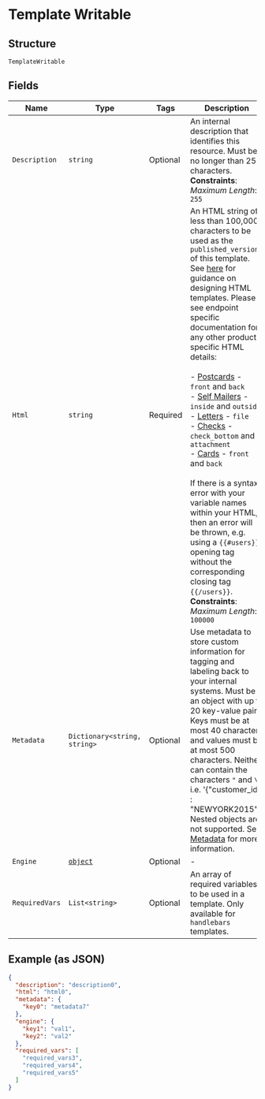 
# Template Writable

## Structure

`TemplateWritable`

## Fields

| Name | Type | Tags | Description |
|  --- | --- | --- | --- |
| `Description` | `string` | Optional | An internal description that identifies this resource. Must be no longer than 255 characters.<br>**Constraints**: *Maximum Length*: `255` |
| `Html` | `string` | Required | An HTML string of less than 100,000 characters to be used as the `published_version` of this template. See [here](#section/HTML-Examples) for guidance on designing HTML templates. Please see endpoint specific documentation for any other product-specific HTML details:<br><br>- [Postcards](#operation/postcard_create) - `front` and `back`<br>- [Self Mailers](#operation/self_mailer_create) - `inside` and `outside`<br>- [Letters](#operation/letter_create) - `file`<br>- [Checks](#operation/check_create) - `check_bottom` and `attachment`<br>- [Cards](#operation/card_create) - `front` and `back`<br><br>If there is a syntax error with your variable names within your HTML, then an error will be thrown, e.g. using a `{{#users}}` opening tag without the corresponding closing tag `{{/users}}`.<br>**Constraints**: *Maximum Length*: `100000` |
| `Metadata` | `Dictionary<string, string>` | Optional | Use metadata to store custom information for tagging and labeling back to your internal systems. Must be an object with up to 20 key-value pairs. Keys must be at most 40 characters and values must be at most 500 characters. Neither can contain the characters `"` and `\`. i.e. '{"customer_id" : "NEWYORK2015"}' Nested objects are not supported.  See [Metadata](#section/Metadata) for more information. |
| `Engine` | [`object`](../../doc/models/m-object-enum.md) | Optional | - |
| `RequiredVars` | `List<string>` | Optional | An array of required variables to be used in a template. Only available for `handlebars` templates. |

## Example (as JSON)

```json
{
  "description": "description0",
  "html": "html0",
  "metadata": {
    "key0": "metadata7"
  },
  "engine": {
    "key1": "val1",
    "key2": "val2"
  },
  "required_vars": [
    "required_vars3",
    "required_vars4",
    "required_vars5"
  ]
}
```


